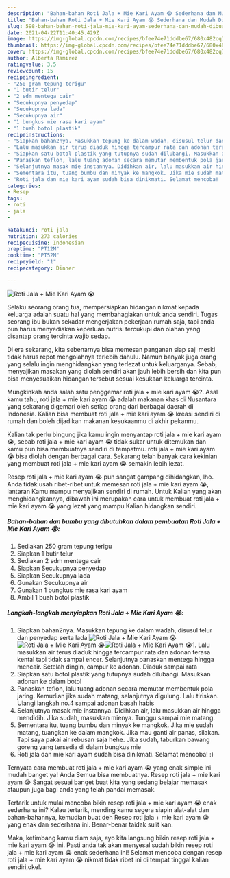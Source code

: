 ```yaml
---
description: "Bahan-bahan Roti Jala + Mie Kari Ayam 😭 Sederhana dan Mudah Dibuat"
title: "Bahan-bahan Roti Jala + Mie Kari Ayam 😭 Sederhana dan Mudah Dibuat"
slug: 598-bahan-bahan-roti-jala-mie-kari-ayam-sederhana-dan-mudah-dibuat
date: 2021-04-22T11:40:45.429Z
image: https://img-global.cpcdn.com/recipes/bfee74e71dddbe67/680x482cq70/roti-jala-mie-kari-ayam-😭-foto-resep-utama.jpg
thumbnail: https://img-global.cpcdn.com/recipes/bfee74e71dddbe67/680x482cq70/roti-jala-mie-kari-ayam-😭-foto-resep-utama.jpg
cover: https://img-global.cpcdn.com/recipes/bfee74e71dddbe67/680x482cq70/roti-jala-mie-kari-ayam-😭-foto-resep-utama.jpg
author: Alberta Ramirez
ratingvalue: 3.5
reviewcount: 15
recipeingredient:
- "250 gram tepung terigu"
- "1 butir telur"
- "2 sdm mentega cair"
- "Secukupnya penyedap"
- "Secukupnya lada"
- "Secukupnya air"
- "1 bungkus mie rasa kari ayam"
- "1 buah botol plastik"
recipeinstructions:
- "Siapkan bahan2nya. Masukkan tepung ke dalam wadah, disusul telur dan penyedap serta lada"
- "Lalu masukkan air terus diaduk hingga tercampur rata dan adonan terasa kental tapi tidak sampai encer. Selanjutnya panaskan mentega hingga mencair. Setelah dingin, campur ke adonan. Diaduk sampai rata"
- "Siapkan satu botol plastik yang tutupnya sudah dilubangi. Masukkan adonan ke dalam botol"
- "Panaskan teflon, lalu tuang adonan secara memutar membentuk pola jaring. Kemudian jika sudah matang, selanjutnya digulung. Lalu tiriskan. Ulangi langkah no.4 sampai adonan basah habis"
- "Selanjutnya masak mie instannya. Didihkan air, lalu masukkan air hingga mendidih. Jika sudah, masukkan mienya. Tunggu sampai mie matang."
- "Sementara itu, tuang bumbu dan minyak ke mangkok. Jika mie sudah matang, tuangkan ke dalam mangkok. Jika mau ganti air panas, silakan. Tapi saya pakai air rebusan saja hehe. Jika sudah, taburkan bawang goreng yang tersedia di dalam bungkus mie"
- "Roti jala dan mie kari ayam sudah bisa dinikmati. Selamat mencoba! :)"
categories:
- Resep
tags:
- roti
- jala
- 

katakunci: roti jala  
nutrition: 273 calories
recipecuisine: Indonesian
preptime: "PT12M"
cooktime: "PT52M"
recipeyield: "1"
recipecategory: Dinner

---
```



![Roti Jala + Mie Kari Ayam 😭](https://img-global.cpcdn.com/recipes/bfee74e71dddbe67/680x482cq70/roti-jala-mie-kari-ayam-😭-foto-resep-utama.jpg)

Selaku seorang orang tua, mempersiapkan hidangan nikmat kepada keluarga adalah suatu hal yang membahagiakan untuk anda sendiri. Tugas seorang ibu bukan sekadar mengerjakan pekerjaan rumah saja, tapi anda pun harus menyediakan keperluan nutrisi tercukupi dan olahan yang disantap orang tercinta wajib sedap.

Di era  sekarang, kita sebenarnya bisa memesan panganan siap saji meski tidak harus repot mengolahnya terlebih dahulu. Namun banyak juga orang yang selalu ingin menghidangkan yang terlezat untuk keluarganya. Sebab, menyajikan masakan yang diolah sendiri akan jauh lebih bersih dan kita pun bisa menyesuaikan hidangan tersebut sesuai kesukaan keluarga tercinta. 



Mungkinkah anda salah satu penggemar roti jala + mie kari ayam 😭?. Asal kamu tahu, roti jala + mie kari ayam 😭 adalah makanan khas di Nusantara yang sekarang digemari oleh setiap orang dari berbagai daerah di Indonesia. Kalian bisa membuat roti jala + mie kari ayam 😭 kreasi sendiri di rumah dan boleh dijadikan makanan kesukaanmu di akhir pekanmu.

Kalian tak perlu bingung jika kamu ingin menyantap roti jala + mie kari ayam 😭, sebab roti jala + mie kari ayam 😭 tidak sukar untuk ditemukan dan kamu pun bisa membuatnya sendiri di tempatmu. roti jala + mie kari ayam 😭 bisa diolah dengan berbagai cara. Sekarang telah banyak cara kekinian yang membuat roti jala + mie kari ayam 😭 semakin lebih lezat.

Resep roti jala + mie kari ayam 😭 pun sangat gampang dihidangkan, lho. Anda tidak usah ribet-ribet untuk memesan roti jala + mie kari ayam 😭, lantaran Kamu mampu menyajikan sendiri di rumah. Untuk Kalian yang akan menghidangkannya, dibawah ini merupakan cara untuk membuat roti jala + mie kari ayam 😭 yang lezat yang mampu Kalian hidangkan sendiri.

<!--inarticleads1-->

##### Bahan-bahan dan bumbu yang dibutuhkan dalam pembuatan Roti Jala + Mie Kari Ayam 😭:

1. Sediakan 250 gram tepung terigu
1. Siapkan 1 butir telur
1. Sediakan 2 sdm mentega cair
1. Siapkan Secukupnya penyedap
1. Siapkan Secukupnya lada
1. Gunakan Secukupnya air
1. Gunakan 1 bungkus mie rasa kari ayam
1. Ambil 1 buah botol plastik




<!--inarticleads2-->

##### Langkah-langkah menyiapkan Roti Jala + Mie Kari Ayam 😭:

1. Siapkan bahan2nya. Masukkan tepung ke dalam wadah, disusul telur dan penyedap serta lada
<img src="https://img-global.cpcdn.com/steps/f082972c9e76c1dc/160x128cq70/roti-jala-mie-kari-ayam-😭-langkah-memasak-1-foto.jpg" alt="Roti Jala + Mie Kari Ayam 😭"><img src="https://img-global.cpcdn.com/steps/1b2a73146723d85e/160x128cq70/roti-jala-mie-kari-ayam-😭-langkah-memasak-1-foto.jpg" alt="Roti Jala + Mie Kari Ayam 😭"><img src="https://img-global.cpcdn.com/steps/70b9c69a0c4dd25c/160x128cq70/roti-jala-mie-kari-ayam-😭-langkah-memasak-1-foto.jpg" alt="Roti Jala + Mie Kari Ayam 😭">1. Lalu masukkan air terus diaduk hingga tercampur rata dan adonan terasa kental tapi tidak sampai encer. Selanjutnya panaskan mentega hingga mencair. Setelah dingin, campur ke adonan. Diaduk sampai rata
1. Siapkan satu botol plastik yang tutupnya sudah dilubangi. Masukkan adonan ke dalam botol
1. Panaskan teflon, lalu tuang adonan secara memutar membentuk pola jaring. Kemudian jika sudah matang, selanjutnya digulung. Lalu tiriskan. Ulangi langkah no.4 sampai adonan basah habis
1. Selanjutnya masak mie instannya. Didihkan air, lalu masukkan air hingga mendidih. Jika sudah, masukkan mienya. Tunggu sampai mie matang.
1. Sementara itu, tuang bumbu dan minyak ke mangkok. Jika mie sudah matang, tuangkan ke dalam mangkok. Jika mau ganti air panas, silakan. Tapi saya pakai air rebusan saja hehe. Jika sudah, taburkan bawang goreng yang tersedia di dalam bungkus mie
1. Roti jala dan mie kari ayam sudah bisa dinikmati. Selamat mencoba! :)




Ternyata cara membuat roti jala + mie kari ayam 😭 yang enak simple ini mudah banget ya! Anda Semua bisa membuatnya. Resep roti jala + mie kari ayam 😭 Sangat sesuai banget buat kita yang sedang belajar memasak ataupun juga bagi anda yang telah pandai memasak.

Tertarik untuk mulai mencoba bikin resep roti jala + mie kari ayam 😭 enak sederhana ini? Kalau tertarik, mending kamu segera siapin alat-alat dan bahan-bahannya, kemudian buat deh Resep roti jala + mie kari ayam 😭 yang enak dan sederhana ini. Benar-benar taidak sulit kan. 

Maka, ketimbang kamu diam saja, ayo kita langsung bikin resep roti jala + mie kari ayam 😭 ini. Pasti anda tak akan menyesal sudah bikin resep roti jala + mie kari ayam 😭 enak sederhana ini! Selamat mencoba dengan resep roti jala + mie kari ayam 😭 nikmat tidak ribet ini di tempat tinggal kalian sendiri,oke!.


